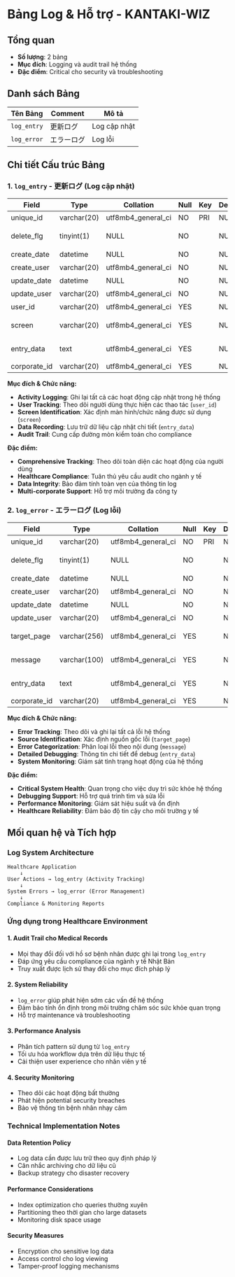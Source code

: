 # Bảng Log & Hỗ trợ - KANTAKI-WIZ

## Tổng quan
- **Số lượng**: 2 bảng 
- **Mục đích**: Logging và audit trail hệ thống
- **Đặc điểm**: Critical cho security và troubleshooting

## Danh sách Bảng

| Tên Bảng | Comment | Mô tả |
|-----------|---------|-------|
| `log_entry` | 更新ログ | Log cập nhật |
| `log_error` | エラーログ | Log lỗi |

## Chi tiết Cấu trúc Bảng

### 1. `log_entry` - 更新ログ (Log cập nhật)

Field | Type | Collation | Null | Key | Default | Extra | Comment |
|---|---|---|---|---|---|---|---|
unique_id | varchar(20) | utf8mb4_general_ci | NO | PRI | NULL |  | 固有ID |
delete_flg | tinyint(1) | NULL | NO |  | NULL |  | 削除フラグ |
create_date | datetime | NULL | NO |  | NULL |  | 作成日時 |
create_user | varchar(20) | utf8mb4_general_ci | NO |  | NULL |  | 作成者 |
update_date | datetime | NULL | NO |  | NULL |  | 更新日時 |
update_user | varchar(20) | utf8mb4_general_ci | NO |  | NULL |  | 更新者 |
user_id | varchar(20) | utf8mb4_general_ci | YES |  | NULL |  | 利用者ID |
screen | varchar(20) | utf8mb4_general_ci | YES |  | NULL |  | 対象画面・機能 |
entry_data | text | utf8mb4_general_ci | YES |  | NULL |  | 更新データ |
corporate_id | varchar(20) | utf8mb4_general_ci | YES |  | NULL |  |  |

**Mục đích & Chức năng:**
- **Activity Logging**: Ghi lại tất cả các hoạt động cập nhật trong hệ thống
- **User Tracking**: Theo dõi người dùng thực hiện các thao tác (`user_id`)
- **Screen Identification**: Xác định màn hình/chức năng được sử dụng (`screen`)
- **Data Recording**: Lưu trữ dữ liệu cập nhật chi tiết (`entry_data`)
- **Audit Trail**: Cung cấp đường mòn kiểm toán cho compliance

**Đặc điểm:**
- **Comprehensive Tracking**: Theo dõi toàn diện các hoạt động của người dùng
- **Healthcare Compliance**: Tuân thủ yêu cầu audit cho ngành y tế
- **Data Integrity**: Bảo đảm tính toàn vẹn của thông tin log
- **Multi-corporate Support**: Hỗ trợ môi trường đa công ty

### 2. `log_error` - エラーログ (Log lỗi)

Field | Type | Collation | Null | Key | Default | Extra | Comment |
|---|---|---|---|---|---|---|---|
unique_id | varchar(20) | utf8mb4_general_ci | NO | PRI | NULL |  | 固有ID |
delete_flg | tinyint(1) | NULL | NO |  | NULL |  | 削除フラグ |
create_date | datetime | NULL | NO |  | NULL |  | 作成日時 |
create_user | varchar(20) | utf8mb4_general_ci | NO |  | NULL |  | 作成者 |
update_date | datetime | NULL | NO |  | NULL |  | 更新日時 |
update_user | varchar(20) | utf8mb4_general_ci | NO |  | NULL |  | 更新者 |
target_page | varchar(256) | utf8mb4_general_ci | YES |  | NULL |  | 対象ソース |
message | varchar(100) | utf8mb4_general_ci | YES |  | NULL |  | エラー内容 |
entry_data | text | utf8mb4_general_ci | YES |  | NULL |  | エラー詳細 |
corporate_id | varchar(20) | utf8mb4_general_ci | YES |  | NULL |  |  |

**Mục đích & Chức năng:**
- **Error Tracking**: Theo dõi và ghi lại tất cả lỗi hệ thống
- **Source Identification**: Xác định nguồn gốc lỗi (`target_page`)
- **Error Categorization**: Phân loại lỗi theo nội dung (`message`)
- **Detailed Debugging**: Thông tin chi tiết để debug (`entry_data`)
- **System Monitoring**: Giám sát tình trạng hoạt động của hệ thống

**Đặc điểm:**
- **Critical System Health**: Quan trọng cho việc duy trì sức khỏe hệ thống
- **Debugging Support**: Hỗ trợ quá trình tìm và sửa lỗi
- **Performance Monitoring**: Giám sát hiệu suất và ổn định
- **Healthcare Reliability**: Đảm bảo độ tin cậy cho môi trường y tế

## Mối quan hệ và Tích hợp

### Log System Architecture
```
Healthcare Application
    ↓
User Actions → log_entry (Activity Tracking)
    ↓
System Errors → log_error (Error Management)
    ↓
Compliance & Monitoring Reports
```

### Ứng dụng trong Healthcare Environment

#### 1. **Audit Trail cho Medical Records**
- Mọi thay đổi đối với hồ sơ bệnh nhân được ghi lại trong `log_entry`
- Đáp ứng yêu cầu compliance của ngành y tế Nhật Bản
- Truy xuất được lịch sử thay đổi cho mục đích pháp lý

#### 2. **System Reliability**
- `log_error` giúp phát hiện sớm các vấn đề hệ thống
- Đảm bảo tính ổn định trong môi trường chăm sóc sức khỏe quan trọng
- Hỗ trợ maintenance và troubleshooting

#### 3. **Performance Analysis**
- Phân tích pattern sử dụng từ `log_entry`
- Tối ưu hóa workflow dựa trên dữ liệu thực tế
- Cải thiện user experience cho nhân viên y tế

#### 4. **Security Monitoring**
- Theo dõi các hoạt động bất thường
- Phát hiện potential security breaches
- Bảo vệ thông tin bệnh nhân nhạy cảm

### Technical Implementation Notes

#### **Data Retention Policy**
- Log data cần được lưu trữ theo quy định pháp lý
- Cân nhắc archiving cho dữ liệu cũ
- Backup strategy cho disaster recovery

#### **Performance Considerations**
- Index optimization cho queries thường xuyên
- Partitioning theo thời gian cho large datasets
- Monitoring disk space usage

#### **Security Measures**
- Encryption cho sensitive log data
- Access control cho log viewing
- Tamper-proof logging mechanisms
